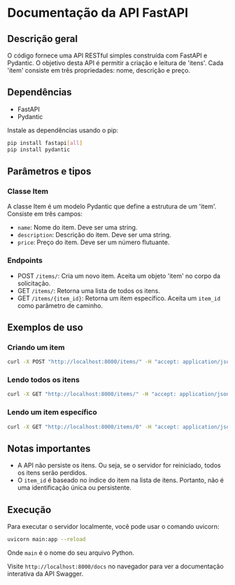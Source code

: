 # Documentação da API FastAPI

## Descrição geral

O código fornece uma API RESTful simples construída com FastAPI e Pydantic. O objetivo desta API é permitir a criação e leitura de 'itens'. Cada 'item' consiste em três propriedades: nome, descrição e preço.

## Dependências

- FastAPI
- Pydantic

Instale as dependências usando o pip:

```bash
pip install fastapi[all]
pip install pydantic
```

## Parâmetros e tipos

### Classe Item

A classe Item é um modelo Pydantic que define a estrutura de um 'item'. Consiste em três campos:

- `name`: Nome do item. Deve ser uma string.
- `description`: Descrição do item. Deve ser uma string.
- `price`: Preço do item. Deve ser um número flutuante.

### Endpoints

- POST `/items/`: Cria um novo item. Aceita um objeto 'item' no corpo da solicitação.
- GET `/items/`: Retorna uma lista de todos os itens.
- GET `/items/{item_id}`: Retorna um item específico. Aceita um `item_id` como parâmetro de caminho.

## Exemplos de uso

### Criando um item

```bash
curl -X POST "http://localhost:8000/items/" -H "accept: application/json" -H "Content-Type: application/json" -d "{\"name\":\"Item1\",\"description\":\"This is an item\",\"price\":10.5}"
```

### Lendo todos os itens

```bash
curl -X GET "http://localhost:8000/items/" -H "accept: application/json"
```

### Lendo um item específico

```bash
curl -X GET "http://localhost:8000/items/0" -H "accept: application/json"
```

## Notas importantes

- A API não persiste os itens. Ou seja, se o servidor for reiniciado, todos os itens serão perdidos.
- O `item_id` é baseado no índice do item na lista de itens. Portanto, não é uma identificação única ou persistente.

## Execução

Para executar o servidor localmente, você pode usar o comando uvicorn:

```bash
uvicorn main:app --reload
```

Onde `main` é o nome do seu arquivo Python.

Visite `http://localhost:8000/docs` no navegador para ver a documentação interativa da API Swagger.